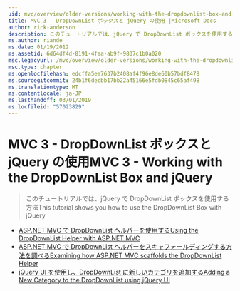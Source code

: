 ```yaml
---
uid: mvc/overview/older-versions/working-with-the-dropdownlist-box-and-jquery/index
title: MVC 3 - DropDownList ボックスと jQuery の使用 |Microsoft Docs
author: rick-anderson
description: このチュートリアルでは、jQuery で DropDownList ボックスを使用する方法
ms.author: riande
ms.date: 01/19/2012
ms.assetid: 6d64df4d-8191-4faa-ab9f-9807c1b0a020
msc.legacyurl: /mvc/overview/older-versions/working-with-the-dropdownlist-box-and-jquery
msc.type: chapter
ms.openlocfilehash: edcffa5ea7637b2408af4f96e8de60b57bdf8478
ms.sourcegitcommit: 24b1f6decbb17bb22a45166e5fdb0845c65af498
ms.translationtype: MT
ms.contentlocale: ja-JP
ms.lasthandoff: 03/01/2019
ms.locfileid: "57023829"
---
```

<a name="mvc-3---working-with-the-dropdownlist-box-and-jquery"></a><span data-ttu-id="ad0d2-103">MVC 3 - DropDownList ボックスと jQuery の使用</span><span class="sxs-lookup"><span data-stu-id="ad0d2-103">MVC 3 - Working with the DropDownList Box and jQuery</span></span>
====================
> <span data-ttu-id="ad0d2-104">このチュートリアルでは、jQuery で DropDownList ボックスを使用する方法</span><span class="sxs-lookup"><span data-stu-id="ad0d2-104">This tutorial shows you how to use the DropDownList Box with jQuery</span></span>


- [<span data-ttu-id="ad0d2-105">ASP.NET MVC で DropDownList ヘルパーを使用する</span><span class="sxs-lookup"><span data-stu-id="ad0d2-105">Using the DropDownList Helper with ASP.NET MVC</span></span>](using-the-dropdownlist-helper-with-aspnet-mvc.md)
- [<span data-ttu-id="ad0d2-106">ASP.NET MVC で DropDownList ヘルパーをスキャフォールディングする方法を調べる</span><span class="sxs-lookup"><span data-stu-id="ad0d2-106">Examining how ASP.NET MVC scaffolds the DropDownList Helper</span></span>](examining-how-aspnet-mvc-scaffolds-the-dropdownlist-helper.md)
- [<span data-ttu-id="ad0d2-107">jQuery UI を使用し、DropDownList に新しいカテゴリを追加する</span><span class="sxs-lookup"><span data-stu-id="ad0d2-107">Adding a New Category to the DropDownList using jQuery UI</span></span>](adding-a-new-category-to-the-dropdownlist-using-jquery-ui.md)
